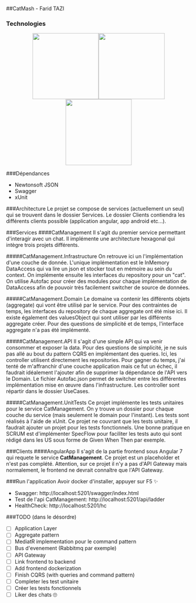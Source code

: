 ##CatMash - Farid TAZI
### Technologies

<p align="center">
  <img width="180" align="center" src="https://upload.wikimedia.org/wikipedia/commons/thumb/e/ee/.NET_Core_Logo.svg/512px-.NET_Core_Logo.svg.png"/><img width="180" align="center" src="https://res.cloudinary.com/startup-grind/image/upload/c_fill,dpr_2.0,f_auto,g_center,h_1080,q_100,w_1080/v1/sl0/v1/AUTH_d0619b05-07fc-49f0-8249-da585ea45ce5/docker/events/docker-round_0pFVLs8.png"/><img width="180" align="center" src="https://angularconferences.com/assets/img/confs/ngnepal.svg"/>
</p>


###Dépendances
- Newtonsoft JSON
- Swagger
- xUnit

###Architecture
Le projet se compose de services (actuellement un seul) qui se trouvent dans le dossier Services.
Le dossier Clients contiendra les différents clients possible (application angular, app android etc...).


###Services
####CatManagement
Il s'agit du premier service permettant d'interagir avec un chat.
Il implémente une architecture hexagonal qui intègre trois projets différents.

#####CatManagement.Infrastructure
On retrouve ici un l'implémentation d'une couche de donnée. L'unique implémentation est le InMemory DataAccess qui va lire un json et stocker tout en mémoire au sein du context. On implémente ensuite les interfaces du repository pour un "cat".
On utilise Autofac pour créer des modules pour chaque implémentation de DataAccess afin de pouvoir très facilement switcher de source de données.

#####CatManagement.Domain
Le domaine va contenir les différents objets (aggregate) qui vont être utilisé par le service. Pour des contraintes de temps, les interfaces du repository de chaque aggregate ont été mise ici.
Il existe également des valuesObject qui sont utiliser par les différents aggregate créer.
Pour des questions de simplicité et de temps, l'interface aggregate n'a pas été implémenté.

#####CatManagement.API
Il s'agit d'une simple API qui va venir consommer et exposer la data. Pour des questions de simplicité, je ne suis pas allé au bout du pattern CQRS en implémentant des queries. Ici, les controller utilisent directement les repositories.
Pour gagner du temps, j'ai tenté de m'affranchir d'une couche application mais ce fut un échec, il faudrait idéalement l'ajouter afin de supprimer la dépendance de l'API vers le Domain.
Le fichier Autofac.json permet de switcher entre les différentes implémentation mise en œuvre dans l'infrastructure.
Les controller sont répartir dans le dossier UseCases.

#####CatManagement.UnitTests
Ce projet implémente les tests unitaires pour le service CatManagement. On y trouve un dossier pour chaque couche du service (mais seulement le domain pour l'instant). Les tests sont réalisés à l'aide de xUnit.
Ce projet ne couvrant que les tests unitaire, il faudrait ajouter un projet pour les tests fonctionnels.  Une bonne pratique en SCRUM est d'implémenter SpecFlow pour faciliter les tests auto qui sont rédigé dans les US sous forme de Given When Then par exemple.

###Clients
####AngularApp
Il s'agit de la partie frontend sous Angular 7 qui requete le service **CatManagement**.
Ce projet est un placeholder et n'est pas complété.
Attention, sur ce projet il n'y a pas d'API Gateway mais normalement, le frontend ne devrait connaître que l'API Gateway. 

###Run l'application
Avoir docker d'installer, appuyer sur F5 ✨
- Swagger: http://localhost:5201/swagger/index.html
- Test de l'api CatManagement: http://localhost:5201/api/ladder
- HealthCheck: http://localhost:5201/hc

###TODO (dans le désordre)
- [ ] Application Layer
- [ ] Aggregate pattern
- [ ] MediatR implementation pour le command pattern
- [ ] Bus d'evenement (Rabbitmq par exemple)
- [ ] API Gateway
- [ ] Link frontend to backend
- [ ] Add frontend dockerization
- [ ] Finish CQRS (with queries and command pattern)
- [ ] Completer les test unitaire
- [ ] Créer les tests fonctionnels
- [ ] Liker des chats 🙄